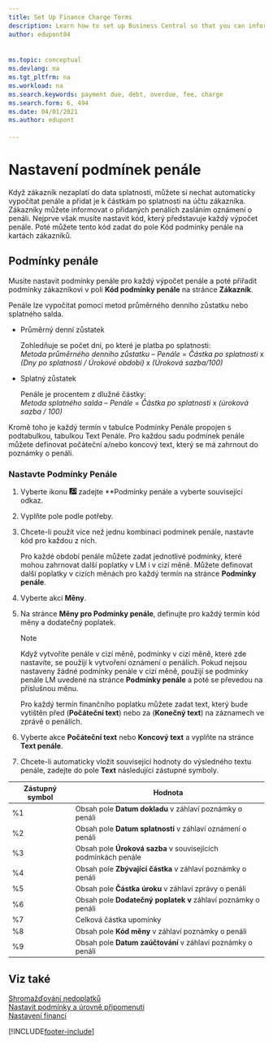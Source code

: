 ```yaml
---
title: Set Up Finance Charge Terms
description: Learn how to set up Business Central so that you can inform customers of added charges by sending finance charge memos.
author: edupont04


ms.topic: conceptual
ms.devlang: na
ms.tgt_pltfrm: na
ms.workload: na
ms.search.keywords: payment due, debt, overdue, fee, charge
ms.search.form: 6, 494
ms.date: 04/01/2021
ms.author: edupont

---
```

# Nastavení podmínek penále

Když zákazník nezaplatí do data splatnosti, můžete si nechat automaticky vypočítat penále a přidat je k částkám po splatnosti na účtu zákazníka. Zákazníky můžete informovat o přidaných penálích zasláním oznámení o penáli. Nejprve však musíte nastavit kód, který představuje každý výpočet penále. Poté můžete tento kód zadat do pole Kód podmínky penále na kartách zákazníků.

## Podmínky penále

Musíte nastavit podmínky penále pro každý výpočet penále a poté přiřadit podmínky zákazníkovi v poli **Kód podmínky penále** na stránce **Zákazník**.

Penále lze vypočítat pomocí metod průměrného denního zůstatku nebo splatného salda.

* Průměrný denní zůstatek

   Zohledňuje se počet dní, po které je platba po splatnosti:  
   *Metoda průměrného denního zůstatku* – *Penále* = *Částka po splatnosti* x *(Dny po splatnosti / Úrokové období)* x *(Úroková sazba/100)*

* Splatný zůstatek

   Penále je procentem z dlužné částky:  
   *Metoda splatného salda* – *Penále* = *Částka po splatnosti* x *(úroková sazba / 100)*

Kromě toho je každý termín v tabulce Podmínky Penále propojen s podtabulkou, tabulkou Text Penále. Pro každou sadu podmínek penále můžete definovat počáteční a/nebo koncový text, který se má zahrnout do poznámky o penáli.

### Nastavte Podmínky Penále

1. Vyberte ikonu ![Žárovky, která otevře funkci Řekněte mi.](media/ui-search/search_small.png " Řekněte mi, co chcete dělat") zadejte **Podmínky penále<x5/> a vyberte související odkaz.
2. Vyplňte pole podle potřeby.
3. Chcete-li použít více než jednu kombinaci podmínek penále, nastavte kód pro každou z nich.

   Pro každé období penále můžete zadat jednotlivé podmínky, které mohou zahrnovat další poplatky v LM i v cizí měně. Můžete definovat další poplatky v cizích měnách pro každý termín na stránce **Podmínky penále**.
4. Vyberte akci **Měny**.
5. Na stránce **Měny pro Podmínky penále**, definujte pro každý termín kód měny a dodatečný poplatek.

   > [!NOTE]  
   > Když vytvoříte penále v cizí měně, podmínky v cizí měně, které zde nastavíte, se použijí k vytvoření oznámení o penálích. Pokud nejsou nastaveny žádné podmínky penále v cizí měně, použijí se podmínky penále LM uvedené na stránce **Podmínky penále** a poté se převedou na příslušnou měnu.

   Pro každý termín finančního poplatku můžete zadat text, který bude vytištěn před (**Počáteční text**) nebo za (**Konečný text**) na záznamech ve zprávě o penálích.
6. Vyberte akce **Počáteční text** nebo **Koncový text** a vyplňte na stránce **Text penále**.
7. Chcete-li automaticky vložit související hodnoty do výsledného textu penále, zadejte do pole **Text** následující zástupné symboly.

| Zástupný symbol | Hodnota |
|-----------------|-----------|  
| %1 | Obsah pole **Datum dokladu** v záhlaví poznámky o penáli |
| %2 | Obsah pole **Datum splatnosti** v záhlaví oznámení o penáli |
| %3 | Obsah pole **Úroková sazba** v souvisejících podmínkách penále |
| %4 | Obsah pole **Zbývající částka** v záhlaví poznámky o penáli |
| %5 | Obsah pole **Částka úroku** v záhlaví zprávy o penáli |
| %6 | Obsah pole **Dodatečný poplatek v** záhlaví poznámky o penáli |
| %7 | Celková částka upomínky |
| %8 | Obsah pole **Kód měny** v záhlaví poznámky o penáli |
| %9 | Obsah pole **Datum zaúčtování** v záhlaví poznámky o penáli |

## Viz také

[Shromažďování nedoplatků](receivables-collect-outstanding-balances.md)    
[Nastavit podmínky a úrovně připomenutí](finance-setup-reminders.md)    
[Nastavení financí](finance-setup-finance.md)  


[!INCLUDE[footer-include](includes/footer-banner.md)]